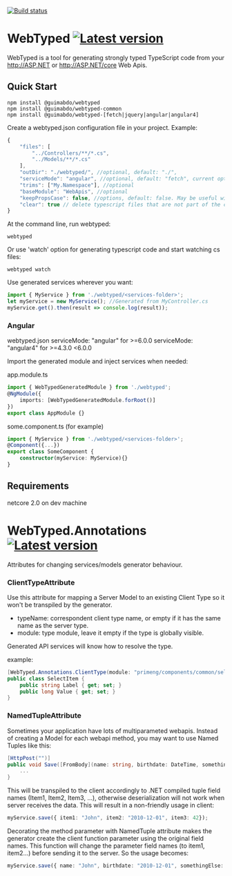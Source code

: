 [![Build status](https://ci.appveyor.com/api/projects/status/github/guimabdo/webtyped?svg=true)](https://ci.appveyor.com/project/guimabdo/webtyped)
# WebTyped [![Latest version](https://img.shields.io/npm/v/@guimabdo/webtyped-common.svg)](https://www.npmjs.com/search?q=@guimabdo/webtyped)

 WebTyped is a tool for generating strongly typed TypeScript code from your http://ASP.NET or http://ASP.NET/core Web Apis.

## Quick Start

```
npm install @guimabdo/webtyped
npm install @guimabdo/webtyped-common
npm install @guimabdo/webtyped-[fetch|jquery|angular|angular4]

```

Create a webtyped.json configuration file in your project.
Example:

```javascript
{
	"files": [
		"../Controllers/**/*.cs",
		"../Models/**/*.cs"
	],
	"outDir": "./webtyped/", //optional, default: "./",
	"serviceMode": "angular", //optional, default: "fetch", current options: "fetch", "angular", "angular4" or "jquery"
	"trims": ["My.Namespace"], //optional
	"baseModule": "WebApis", //optional
	"keepPropsCase": false, //options, default: false. May be useful with old versions of Asp.Net WebApi
	"clear": true // delete typescript files that are not part of the current generation
}

```

At the command line, run webtyped:

```batchfile
webtyped
```
Or use 'watch' option for generating typescript code and start watching cs files:

```batchfile
webtyped watch
```

Use generated services wherever you want:

```typescript
import { MyService } from './webtyped/<services-folder>';
let myService = new MyService(); //Generated from MyController.cs
myService.get().then(result => console.log(result));
```

### Angular

webtyped.json
serviceMode: "angular" for >=6.0.0
serviceMode: "angular4" for >=4.3.0 <6.0.0

Import the generated module and inject services when needed:

app.module.ts

```typescript
import { WebTypedGeneratedModule } from './webtyped';
@NgModule({
	imports: [WebTypedGeneratedModule.forRoot()]
})
export class AppModule {}
```

some.component.ts (for example)
```typescript
import { MyService } from './webtyped/<services-folder>';
@Component({...})
export class SomeComponent {
	constructor(myService: MyService){}
}
```

## Requirements

netcore 2.0 on dev machine

# WebTyped.Annotations [![Latest version](https://img.shields.io/nuget/v/WebTyped.Annotations.svg)](https://www.nuget.org/packages/WebTyped.Annotations/)

Attributes for changing services/models generator behaviour.

### ClientTypeAttribute

Use this attribute for mapping a Server Model to an existing Client Type so it won't be transpiled by the generator. 
- typeName: correspondent client type name, or empty if it has the same name as the server type.
- module: type module, leave it empty if the type is globally visible.

Generated API services will know how to resolve the type.

example:
```C#
[WebTyped.Annotations.ClientType(module: "primeng/components/common/selectitem")]
public class SelectItem { 
    public string Label { get; set; }
    public long Value { get; set; }
}
```

### NamedTupleAttribute

Sometimes your application have lots of multiparameted webapis. Instead of creating a Model for each webapi method, you may want to use Named Tuples like this:

```C#
[HttpPost("")]
public void Save([FromBody](name: string, birthdate: DateTime, somethingElse: number) parameters) {[
    ...
}
```

This will be transpiled to the client accordingly to .NET compiled tuple field names (Item1, Item2, Item3, ...), otherwise deserialization will not work when server receives the data. This will result in a non-friendly usage in client:

```typescript
myService.save({ item1: "John", item2: "2010-12-01", item3: 42});
```

Decorating the method parameter with NamedTuple attribute makes the generator create the client function parameter using the original field names. This function will change the parameter field names (to item1, item2...) before sending it to the server. So the usage becomes:

```typescript
myService.save({ name: "John", birthdate: "2010-12-01", somethingElse: 42});
```

